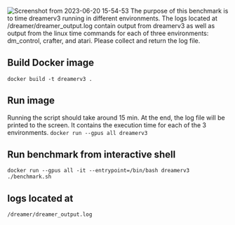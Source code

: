 ![Screenshot from 2023-06-20 15-54-53](https://github.com/AmiiThinks/benchmarks/assets/48653578/625ca187-8f40-4b4c-9ffa-ffb23a624a2c)
The purpose of this benchmark is to time dreamerv3 running in different environments. The logs located at /dreamer/dreamer_output.log contain output from dreamerv3 as well as output from the linux time commands for each of three environments: dm_control, crafter, and atari. Please collect and return the log file. 

## Build Docker image

`docker build -t dreamerv3 .`

## Run image
Running the script should take around 15 min. At the end, the log file will be printed to the screen. It contains the execution time for each of the 3 environments.
`docker run --gpus all dreamerv3 `

## Run benchmark from interactive shell

`docker run --gpus all -it --entrypoint=/bin/bash dreamerv3`
`./benchmark.sh`

## logs located at

`/dreamer/dreamer_output.log `
